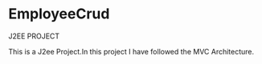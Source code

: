 EmployeeCrud
============

J2EE PROJECT

This is a J2ee Project.In this project I have followed the MVC Architecture.
